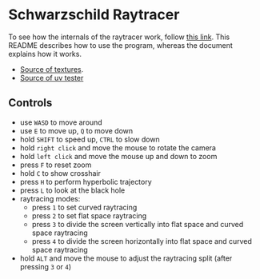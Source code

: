 # Schwarzschild Raytracer
To see how the internals of the raytracer work, follow [this link](https://www.overleaf.com/read/xtnkqwydjbwk#599531). This README describes how to use the program, whereas the document explains how it works.
 - [Source of textures](https://www.solarsystemscope.com/textures/).
 - [Source of uv tester](https://commons.wikimedia.org/wiki/File:UV_checker_Map_byValle.jpg)

## Controls
 - use `WASD` to move around
 - use `E` to move up, `Q` to move down
 - hold `SHIFT` to speed up, `CTRL` to slow down
 - hold `right click` and move the mouse to rotate the camera
 - hold `left click` and move the mouse up and down to zoom
 - press `F` to reset zoom
 - hold `C` to show crosshair
 - press `H` to perform hyperbolic trajectory
 - press `L` to look at the black hole
 - raytracing modes:
   - press `1` to set curved raytracing
   - press `2` to set flat space raytracing
   - press `3` to divide the screen vertically into flat space and curved space raytracing
   - press `4` to divide the screen horizontally into flat space and curved space raytracing
 - hold `ALT` and move the mouse to adjust the raytracing split (after pressing `3` or `4`)
